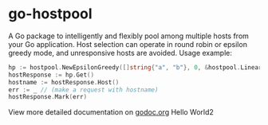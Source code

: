 go-hostpool
===========

A Go package to intelligently and flexibly pool among multiple hosts from your Go application.
Host selection can operate in round robin or epsilon greedy mode, and unresponsive hosts are
avoided.
Usage example:

```go
hp := hostpool.NewEpsilonGreedy([]string{"a", "b"}, 0, &hostpool.LinearEpsilonValueCalculator{})
hostResponse := hp.Get()
hostname := hostResponse.Host()
err := _ // (make a request with hostname)
hostResponse.Mark(err)
```

View more detailed documentation on [godoc.org](http://godoc.org/github.com/bitly/go-hostpool)
Hello World2
